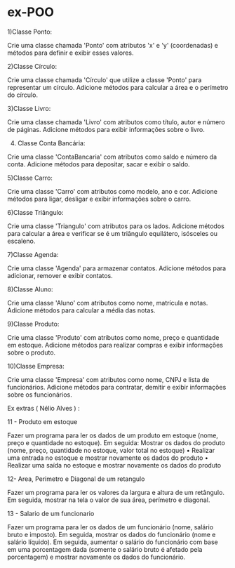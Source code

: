 # ex-POO

1)Classe Ponto: 

Crie uma classe chamada 'Ponto' com atributos 'x' e 'y' (coordenadas) e métodos para definir e exibir esses valores. 

2)Classe Círculo: 

Crie uma classe chamada 'Círculo' que utilize a classe 'Ponto' para representar um círculo. Adicione métodos para calcular a área e o perímetro do círculo. 

3)Classe Livro: 

Crie uma classe chamada 'Livro' com atributos como título, autor e número de páginas. Adicione métodos para exibir informações sobre o livro. 

 4) Classe Conta Bancária: 

Crie uma classe 'ContaBancaria' com atributos como saldo e número da conta. Adicione métodos para depositar, sacar e exibir o saldo. 

 5)Classe Carro: 

Crie uma classe 'Carro' com atributos como modelo, ano e cor. Adicione métodos para ligar, desligar e exibir informações sobre o carro. 

6)Classe Triângulo: 

Crie uma classe 'Triangulo' com atributos para os lados. Adicione métodos para calcular a área e verificar se é um triângulo equilátero, isósceles ou escaleno. 

7)Classe Agenda: 

Crie uma classe 'Agenda' para armazenar contatos. Adicione métodos para adicionar, remover e exibir contatos. 

8)Classe Aluno: 

Crie uma classe 'Aluno' com atributos como nome, matrícula e notas. Adicione métodos para calcular a média das notas. 

9)Classe Produto: 

Crie uma classe 'Produto' com atributos como nome, preço e quantidade em estoque. Adicione métodos para realizar compras e exibir informações sobre o produto. 

10)Classe Empresa: 

Crie uma classe 'Empresa' com atributos como nome, CNPJ e lista de funcionários. Adicione métodos para contratar, demitir e exibir informações sobre os funcionários. 


Ex extras ( Nélio Alves ) :

11 - Produto em estoque

Fazer um programa para ler os dados de um produto em estoque (nome, preço e quantidade no estoque). Em seguida:
Mostrar os dados do produto (nome, preço, quantidade no estoque, valor total no estoque)
• Realizar uma entrada no estoque e mostrar novamente os dados do produto
• Realizar uma saída no estoque e mostrar novamente os dados do produto

12- Area, Perimetro e Diagonal de um retangulo

Fazer um programa para ler os valores da largura e altura de um retângulo. Em seguida, mostrar na tela o valor de sua área, perímetro e diagonal. 

13 - Salario de um funcionario

Fazer um programa para ler os dados de um funcionário (nome, salário bruto e imposto). Em seguida, mostrar os dados do funcionário (nome e salário líquido). Em seguida, aumentar o salário do funcionário com base em uma porcentagem dada (somente o salário bruto é afetado pela porcentagem) e mostrar novamente os dados do funcionário. 
